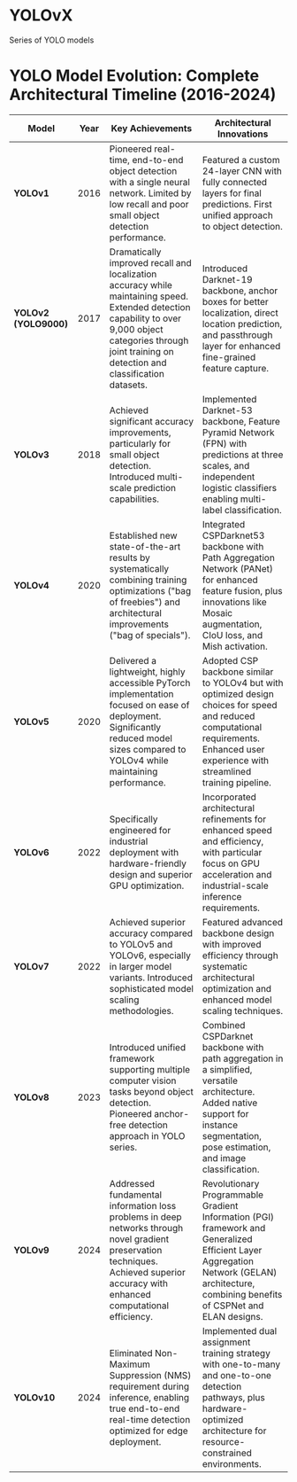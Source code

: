 # YOLOvX
Series of YOLO models

# YOLO Model Evolution: Complete Architectural Timeline (2016-2024)

| Model | Year | Key Achievements | Architectural Innovations |
|-------|------|------------------|---------------------------|
| **YOLOv1** | 2016 | Pioneered real-time, end-to-end object detection with a single neural network. Limited by low recall and poor small object detection performance. | Featured a custom 24-layer CNN with fully connected layers for final predictions. First unified approach to object detection. |
| **YOLOv2 (YOLO9000)** | 2017 | Dramatically improved recall and localization accuracy while maintaining speed. Extended detection capability to over 9,000 object categories through joint training on detection and classification datasets. | Introduced Darknet-19 backbone, anchor boxes for better localization, direct location prediction, and passthrough layer for enhanced fine-grained feature capture. |
| **YOLOv3** | 2018 | Achieved significant accuracy improvements, particularly for small object detection. Introduced multi-scale prediction capabilities. | Implemented Darknet-53 backbone, Feature Pyramid Network (FPN) with predictions at three scales, and independent logistic classifiers enabling multi-label classification. |
| **YOLOv4** | 2020 | Established new state-of-the-art results by systematically combining training optimizations ("bag of freebies") and architectural improvements ("bag of specials"). | Integrated CSPDarknet53 backbone with Path Aggregation Network (PANet) for enhanced feature fusion, plus innovations like Mosaic augmentation, CIoU loss, and Mish activation. |
| **YOLOv5** | 2020 | Delivered a lightweight, highly accessible PyTorch implementation focused on ease of deployment. Significantly reduced model sizes compared to YOLOv4 while maintaining performance. | Adopted CSP backbone similar to YOLOv4 but with optimized design choices for speed and reduced computational requirements. Enhanced user experience with streamlined training pipeline. |
| **YOLOv6** | 2022 | Specifically engineered for industrial deployment with hardware-friendly design and superior GPU optimization. | Incorporated architectural refinements for enhanced speed and efficiency, with particular focus on GPU acceleration and industrial-scale inference requirements. |
| **YOLOv7** | 2022 | Achieved superior accuracy compared to YOLOv5 and YOLOv6, especially in larger model variants. Introduced sophisticated model scaling methodologies. | Featured advanced backbone design with improved efficiency through systematic architectural optimization and enhanced model scaling techniques. |
| **YOLOv8** | 2023 | Introduced unified framework supporting multiple computer vision tasks beyond object detection. Pioneered anchor-free detection approach in YOLO series. | Combined CSPDarknet backbone with path aggregation in a simplified, versatile architecture. Added native support for instance segmentation, pose estimation, and image classification. |
| **YOLOv9** | 2024 | Addressed fundamental information loss problems in deep networks through novel gradient preservation techniques. Achieved superior accuracy with enhanced computational efficiency. | Revolutionary Programmable Gradient Information (PGI) framework and Generalized Efficient Layer Aggregation Network (GELAN) architecture, combining benefits of CSPNet and ELAN designs. |
| **YOLOv10** | 2024 | Eliminated Non-Maximum Suppression (NMS) requirement during inference, enabling true end-to-end real-time detection optimized for edge deployment. | Implemented dual assignment training strategy with one-to-many and one-to-one detection pathways, plus hardware-optimized architecture for resource-constrained environments. |
